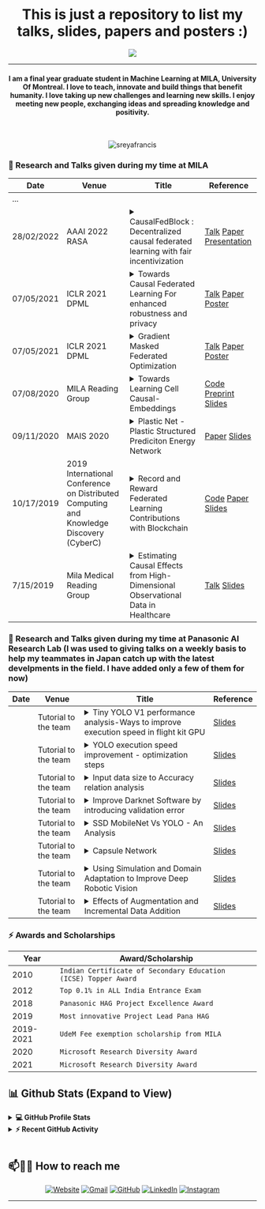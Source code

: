 


<h1 align="center"> This is just a repository to list my talks, slides, papers and posters  :) </h1>
<p align="center">
  <a href="https://github.com/DenverCoder1/readme-typing-svg"><img src="https://readme-typing-svg.herokuapp.com?lines=Federated+Learning;Causal+Machine+Learning;MedicalAI%20|%20Blockchain%20|%20NLP%20;Project%20Management;Always%20learning%20new%20things&center=true&width=500&height=50"></a>
</p>
<hr/>
<h4 align="center"> I am a final year graduate student in Machine Learning at MILA, University Of Montreal. I love to teach, innovate and build things that benefit humanity. I love taking up new challenges and learning new skills. I enjoy meeting new people, exchanging ideas and spreading knowledge and positivity.</h4>
<br>
<p align="center"> <img src="https://komarev.com/ghpvc/?username=sreyafrancis&label=Profile%20views&color=0e75b6&style=plastic" alt="sreyafrancis" /> </p>




### 📕 Research and Talks given during my time at MILA

| Date | Venue | Title | Reference |
|---|--|--|----|
| ... | | | |
|28/02/2022|AAAI 2022 RASA|<details><summary>CausalFedBlock : Decentralized causal federated learning with fair incentivization </summary><p>Federated learning has become increasingly popular as it facilitates collaborative training among multiple clients under the coordination of a central server, while preserving the client data privacy. In practice, some of the main challenges posed to federated learning is model robustness, out of distribution generalization, fair incentivization and vulnerability to various privacy attacks. We propose a novel blockchain based causal approach to developing a robust federated ecosystem that achieves generalization beyond the limited set of client environments accessible to the server during a specific round of training, with the capability to extrapolate to new and unseen environments in server/client side enhancing fair incentivization for all participants. For real world deployment of federated systems, participant incentivization based on causal/invariant learning as opposed to associational learning methods will prove to be extremely beneficial in terms of fairness, privacy and robustness.</p></details> | [Talk](https://drive.google.com/file/d/1HmGPG75p1ggBNRbEgCWGQouxHBfD7IiV/view?usp=sharing) [Paper](https://www.dropbox.com/s/u53kf7kw328v8yi/CausalFedBlock_IEEE%20%282%29.pdf?dl=0) [Presentation](https://github.com/francissre/francissre/blob/main/MILA/CausalFedBlock_Presentation_AAAI.pdf)|
|07/05/2021|ICLR 2021 DPML|<details><summary>Towards Causal Federated Learning For enhanced robustness and privacy </summary><p>Federated Learning is an emerging privacy-preserving distributed machine learning approach to building a shared model by performing distributed training locally on participating devices (clients) and aggregating the local models into a global one. As this approach prevents data collection and aggregation, it helps in reducing associated privacy risks to a great extent. However, the data samples across all participating clients are usually not independent and identically distributed (non-iid), and Out of Distribution(OOD) generalization for the learned models can be poor. Besides this challenge, federated learning also remains vulnerable to various attacks on security wherein a few malicious participating entities work towards inserting backdoors, degrading the generated aggregated model as well as inferring the data owned by participating entities. In this paper, we propose an approach for learning invariant (causal) features common to all participating clients in a federated learning setup and analyze empirically how it enhances the Out of Distribution (OOD) accuracy as well as the privacy of the final learned model.</p></details> | [Talk](https://slideslive.com/38955533/towards-causal-federated-learning-for-enhanced-robustness-and-privacy?ref=speaker-22937-latest) [Paper](https://arxiv.org/pdf/2104.06557.pdf) [Poster](https://github.com/francissre/francissre/blob/main/MILA/WorkshopPoster%20(1).pdf)|
|07/05/2021|ICLR 2021 DPML|<details><summary>Gradient Masked Federated Optimization</summary><p>Federated Averaging (FedAVG) has become the most popular federated learning algorithm due to its simplicity and low communication overhead. We use simple examples to show that FedAVG has the tendency to sew together the optima across the participating clients. These sewed optima exhibit poor generalization when used on a new client with new data distribution. Inspired by the invariance principles in (Arjovsky et al., 2019; Parascandolo et al., 2020), we focus on learning a model that is locally optimal across the different clients simultaneously. We propose a modification to FedAVG algorithm to include masked gradients (AND-mask from (Parascandolo et al., 2020)) across the clients and uses them to carry out an additional server model update. We show that this algorithm achieves better accuracy (out-of-distribution) than FedAVG, especially when the data is non-identically distributed across clients.</p></details> | [Talk](https://iclr.cc/virtual/2021/workshop/2148) [Paper](https://arxiv.org/pdf/2104.10322.pdf) [Poster](https://github.com/francissre/francissre/blob/main/MILA/41_poster-converted.pdf)|
|07/08/2020| MILA Reading Group |<details><summary>Towards Learning Cell Causal-Embeddings</summary><p> We want to take advantage of the different environments (growth conditions, cell lines) present in gene expression datasets to get a better insight into the actual mechanisms that happen inside the cell. We would like to avoid relying on any explicit prior knowledge such as pathways that are always incomplete.We propose a multi-environment training procedure that aims at learning cell embeddings which are disentangled from the drug effect point of view. Our model is similar to a Conditional VAE along with an attention mechanism that can sparsely modify the prior distribution in latent space based on the environment.</p></details>|[Code](https://github.com/Bertinus/causal_cell_embedding) [Preprint](https://github.com/francissre/francissre/blob/main/MILA/CausalCEmb_Report.pdf) [Slides](https://github.com/francissre/francissre/blob/main/MILA/CausalCEmb_Presentation.pdf) |
|09/11/2020| MAIS 2020 |<details><summary>Plastic Net - Plastic Structured Prediciton Energy Network</summary><p> No current algorithm or network can learn all the possible shapes in a scene. In this project, we take on the task of explicit representation by predicting the configuration of a graph of features with an energy network.  Using both the information encoded in the vertices and edges of the graph of simple geometric features, we find what shapes arise in a point cloud.  We've decided to work on point cloud as it the most difficult setting, and most methods in it can be generalized to one with more information.  Unlike images, semantic learning on 3D point clouds using a deep network is challenging due to the natural way data is unstructured. Hence we aim to do graph partitioning with the goal of finding the lowest cost unions, but where the result of alterations is unknown unless we compute the energy.   But also with the possibility of edge additions.  In a sense like a flow of mixed elements: if we let a node flow into a set, that element may "react" to increase or dampen the energy.   Finally, we want unsupervised learning as most use cases have no ground truth; we simply want the best solution. We hope the network architecture presented here will the reader's interest as much it did ours.</p></details>| [Paper](https://github.com/sreyafrancis/PlasticNet/blob/master/Project_Report.pdf) [Slides](https://github.com/sreyafrancis/PlasticNet/blob/master/PlasticNet_ppt.pptx) |
|10/17/2019|2019 International Conference on Distributed Computing and Knowledge Discovery (CyberC)|<details><summary>Record and Reward Federated Learning Contributions with Blockchain</summary><p>Although Federated Learning allows for participants to contribute their local data without it being revealed, it faces issues in data security and in accurately paying participants for quality data contributions. In this paper, we propose an EOS Blockchain design and workflow to establish data security, a novel validation error based metric upon which we qualify gradient uploads for payment, and implement a small example of our blockchain Federated Learning model to analyze its performance.</p></details> | [Code](https://github.com/sreyafrancis/BlockchainForFederatedLearning) [Paper](https://ieeexplore.ieee.org/abstract/document/8945913) [Slides](https://github.com/sreyafrancis/BlockchainForFederatedLearning/blob/master/IFT6055_Blockchain%2BFL/BlockchainForFederatedLearning.pdf)|
| 7/15/2019| Mila Medical Reading Group |  <details><summary> Estimating Causal Effects from High-Dimensional Observational Data in Healthcare </summary><p>Everyone wants to make better decisions. The impact of a decision on an outcome of interest is called a causal effect, and is traditionally estimated by performing randomized experiments. However, large data sources such as electronic medical records present opportunities to study causal effects of interventions that are difficult to evaluate through experiments. One example is the management of septic patients in the ICU. This typically involves performing several interventions in sequence, the choice of one depending on the outcome of others. Successfully evaluating the effect of these choices depends on strong assumptions, such as having adjusted for all confounding variables. While many argue that having high-dimensional data increases the likelihood of this assumption being true, it also introduces new challenges: the more variables we use for estimating effects, the less likely that patients who received different treatments are similar in all of them. In this talk, we will discuss causal effect estimation and treatment group overlap. We will also discuss the potential outcomes framework, classical methods for estimating causal effects, as well as new ones, tailored for working with large datasets.</p></details> | [Talk](https://github.com/ieee8023/medical-reading-group) [Slides](https://github.com/ieee8023/medical-reading-group/blob/master/slides/SreyaFrancis-CausalEffectEstimationInHealthcare.pdf) |

### 📕 Research and Talks given during my time at Panasonic AI Research Lab (I was used to giving talks on a weekly basis to help my teammates in Japan catch up with the latest develpments in the field. I have added only a few of them for now)

| Date | Venue | Title | Reference |
|---|--|--|----|
|  |Tutorial to the team|<details><summary>Tiny YOLO V1 performance analysis-Ways to improve execution speed in flight kit GPU  </summary><p>Analysis of ways to reduce execution speed of Tiny YOLO V1 in flightkit GPU with an in depth PrecisionLoss comparison of Tiny YOLO V1 32 to that of 16Bit.</p></details>|[Slides](https://github.com/francissre/francissre/blob/main/Panasonic/20171113_32Vs16Bit_PrecisionLoss_comparison.pdf) |
|  |Tutorial to the team|<details><summary>YOLO execution speed improvement - optimization steps</summary><p>YOLO execution speed improvement - optimization steps as well as issues faced  </p></details> |[Slides](https://github.com/francissre/francissre/blob/main/Panasonic/20171120_YOLOExecutionSpeedImprovement.pdf) |
|  |Tutorial to the team|<details><summary>Input data size to Accuracy relation analysis  </summary><p>  </p></details> |[Slides](https://github.com/francissre/francissre/blob/main/Panasonic/20171130_ReducedInputSize_Experiment.pdf) |
|  |Tutorial to the team|<details><summary>Improve Darknet Software by introducing validation error  </summary><p>  </p></details> |[Slides](https://github.com/francissre/francissre/blob/main/Panasonic/20171227_ValidationLoss.pdf) |
|  |Tutorial to the team|<details><summary>SSD MobileNet Vs YOLO - An Analysis </summary><p>  </p></details> |[Slides](https://github.com/francissre/francissre/blob/main/Panasonic/SSD%20with%20MobileNets.pdf) |
|  |Tutorial to the team|<details><summary>Capsule Network</summary><p>  </p></details> |[Slides](https://github.com/francissre/francissre/blob/main/Panasonic/CapsuleNetworks-converted.pdf) |
|  |Tutorial to the team|<details><summary>Using Simulation and Domain Adaptation to Improve Deep Robotic Vision</summary><p>  </p></details> |[Slides](https://github.com/francissre/francissre/blob/main/Panasonic/DeepRoboticVision.pdf) |
|  |Tutorial to the team|<details><summary>Effects of Augmentation and Incremental Data Addition</summary><p>  </p></details> |[Slides](https://github.com/francissre/francissre/blob/main/Panasonic/Increment_experiment.pdf) |

### ⚡ Awards and Scholarships

| Year | Award/Scholarship | 
|---|--|
|2010|`Indian Certificate of Secondary Education (ICSE) Topper Award`|
|2012|`Top 0.1% in ALL India Entrance Exam`|
|2018|`Panasonic HAG Project Excellence Award`|
|2019|`Most innovative Project Lead Pana HAG`|
|2019-2021|`UdeM Fee exemption scholarship from MILA`|
|2020|`Microsoft Research Diversity Award`|
|2021|`Microsoft Research Diversity Award`|


## 📊 Github Stats (Expand to View) 


<details> 
  <summary><b>💻 GitHub Profile Stats</b></summary>
  <br/>
  <p align="center"><img align="center" src="https://github-readme-stats.vercel.app/api?username=sreyafrancis&include_all_commits=true&count_private=true&show_icons=true&line_height=20&title_color=7A7ADB&icon_color=2234AE&text_color=D3D3D3&bg_color=0,000000,130F40" alt="Sreya's Github Stats"></p>
<br/>
  &nbsp;
	 <p align="center"><img src="https://github-readme-stats.vercel.app/api/top-langs?username=sreyafrancis&show_icons=true&locale=en&layout=compact&theme=algolia" alt="sreyafrancis" height="192px"/></p>
  <br/>
  <b>Note:</b> Top languages is only a metric of the languages my public code consists of and doesn't reflect experience or skill level.
  </p>
</details>


<details>
  <summary><b>⚡ Recent GitHub Activity</b></summary>
  <br/>
   <a href="https://github.com/sreyafrancis"><img alt="Sreya's Activity Graph" src="https://activity-graph.herokuapp.com/graph?username=sreyafrancis&custom_title=Sreya%20Francis's%20Contribution%20Graph&theme=react-dark" /></a>
  <br/>
	<summary><b>🔥 GitHub streak stats </b></summary>
  <br/>
	<p align="center"><img src="https://github-readme-streak-stats.herokuapp.com/?user=sreyafrancis&theme=algolia" alt="sreyafrancis"  /></p>
<br/>
</details>


	
	

<br/>

## 📫🙋‍♀️ How to reach me
<p align="center">
  <a href="https://scholar.google.com/citations?user=gMEpjJQAAAAJ&hl=en/"><img src="https://img.icons8.com/bubbles/50/000000/web.png" alt="Website"/></a>
	<a href="mailto: sreya.francis@umontreal.ca "><img src="https://img.icons8.com/bubbles/50/000000/gmail.png" alt="Gmail"/></a>
	<a href="https://github.com/sreyafrancis"><img src="https://img.icons8.com/bubbles/50/000000/github.png" alt="GitHub"/></a>
	<a href="https://sreyafrancis.github.io"><img src="https://img.icons8.com/bubbles/50/000000/linkedin.png" alt="LinkedIn"/></a>
	<a href="https://instagram.com/sreyafrancis"><img src="https://img.icons8.com/bubbles/50/000000/instagram.png" alt="Instagram"/></a>
	
	
</p>

<hr/>


